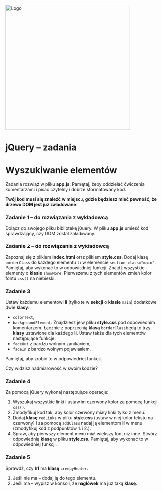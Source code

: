 <img alt="Logo" src="http://coderslab.pl/svg/logo-coderslab.svg" width="400">

# jQuery &ndash; zadania
# Wyszukiwanie elementów

Zadania rozwiąż w pliku **app.js**.
Pamiętaj, żeby oddzielać ćwiczenia komentarzami i pisać czytelny i dobrze sformatowany kod.

**Twój kod musi się znaleźć w miejscu, gdzie będziesz mieć pewność, że drzewo DOM jest już załadowane**.

### Zadanie 1 &ndash; do rozwiązania z wykładowcą
Dołącz do swojego pliku bibliotekę jQuery. W pliku **app.js** umieść kod sprawdzający, czy DOM został załadowany.

### Zadanie 2 &ndash; do rozwiązania z wykładowcą
Zapoznaj się z plikiem **index.html** oraz plikiem **style.css**. Dodaj klasę ```borderClass``` do każdego elementu ```li``` w elemencie ```section class="main"```. Pamiętaj, aby wykonać to w odpowiedniej funkcji.
Znajdź wszystkie elementy o **klasie** ```showMore```. Pierwszemu z tych elementów zmień kolor fontu ```css()``` na niebieski.


### Zadanie 3
Ustaw każdemu elementowi **li** (tylko te w **sekcji** o **klasie** ```main```) dodatkowe dwie **klasy**:
* ```colorText```,
* ```backgroundElement```.
Znajdziesz je w pliku **style.css** pod odpowiednim komentarzem.
Łącznie z poprzednią **klasą** ```borderClass```będą to trzy **klasy** ustawione dla każdego **li**. Ustaw także dla tych elementów następujące funkcje:
* ```fadeOut``` z bardzo wolnym zanikaniem,
* ```fadeIn``` z bardzo wolnym pojawianiem.

Pamiętaj, aby zrobić to w odpowiedniej funkcji.

Czy widzisz nadmiarowość w swoim kodzie?

### Zadanie 4
Za pomocą jQuery wykonaj następujące operacje:

 1. Wyszukaj wszystkie linki i ustaw im czerwony kolor za pomocą funkcji ```css()```.
 2. Zmodyfikuj kod tak, aby kolor czerwony miały linki tylko z menu.
 3. Dodaj **klasę** ```redLinks``` w pliku **style.css** (ustaw w niej kolor tekstu na czerwony) i za pomocą ```addClass``` nadaj ją elementom **li** w menu (zmodyfikuj kod z podpunktów 1. i 2.).
 4. Spraw, aby pierwszy element menu miał większy font niż inne. Stwórz odpowiednią **klasę** w pliku **style.css**.
 Pamiętaj, aby wykonać to w odpowiedniej funkcji.

### Zadanie 5
Sprawdź, czy **h1** ma **klasę** ```creepyHeader```.
1. Jeśli nie ma &ndash; dodaj ją do tego elementu.
2. Jeśli ma &ndash; wypisz w konsoli, że **nagłówek** ma już taką **klasę**.
